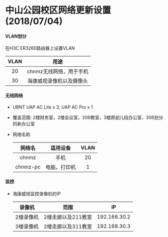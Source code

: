# 中山公园校区网络更新设置(2018/07/04)

#### VLAN划分
在H3C ER3260路由器上设置VLAN

| VLAN | 用途 |
| :--: | :--: |
| 20 | chnmz无线网络，用于手机 |
| 30 | 海康威视录像机以及摄像头 |

#### 无线网络
* UBNT UAP AC Lite x 3, UAP AC Pro x 1
* 覆盖范围: 2楼财务室，2楼会议室，206教室，3楼原幼儿段办公室，306划分的新办公室
* 网络名称

   | 网络名 | 适用设备 | VLAN |
   | :--: | :--: | :--: |
   | chnmz | 手机 | 20 |
   | chnmz-pc | 电脑，打印机 | 1 |

#### 监控
* 海康威视监控录像机的IP

   | 录像机 | 范围 | IP |
   | :--: | :--: | :--: |
   | 2楼录像机 | 2楼走廊以及211教室 | 192.168.30.2 |
   | 3楼录像机 | 2楼走廊以及311教室 | 192.168.30.3 |

